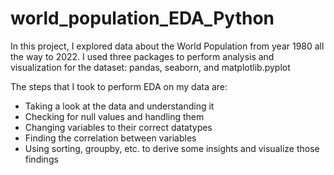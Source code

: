 # world_population_EDA_Python
In this project, I explored data about the World Population from year 1980 all the way to 2022. 
I used three packages to perform analysis and visualization for the dataset: pandas, seaborn, and matplotlib.pyplot

The steps that I took to perform EDA on my data are: 
- Taking a look at the data and understanding it
- Checking for null values and handling them
- Changing variables to their correct datatypes
- Finding the correlation between variables
- Using sorting, groupby, etc. to derive some insights and visualize those findings



  
